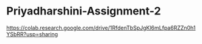 # Priyadharshini-Assignment-2
https://colab.research.google.com/drive/1RfdenTbSpJgKl6mLfpa6RZZn0h1YSbRR?usp=sharing
